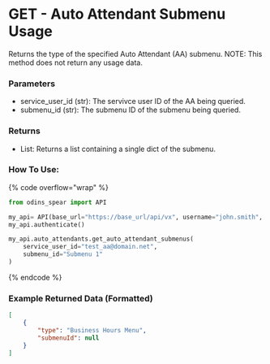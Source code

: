 # GET - Auto Attendant Submenu Usage

Returns the type of the specified Auto Attendant (AA) submenu. NOTE: This method does not return any usage data. 

### Parameters&#x20;

* service_user_id (str): The servivce user ID of the AA being queried.
* submenu_id (str): The submenu ID of the submenu being queried. 

### Returns

* List: Returns a list containing a single dict of the submenu. 

### How To Use:

{% code overflow="wrap" %}
```python
from odins_spear import API

my_api= API(base_url="https://base_url/api/vx", username="john.smith", password="ODIN_INSTANCE_1")
my_api.authenticate()

my_api.auto_attendants.get_auto_attendant_submenus(
    service_user_id="test_aa@domain.net", 
    submenu_id="Submenu 1"
)
```
{% endcode %}

### Example Returned Data (Formatted)
```json
[
    {
        "type": "Business Hours Menu",
        "submenuId": null
    }
]

```
